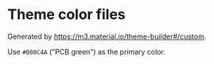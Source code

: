 # Theme color files

Generated by <https://m3.material.io/theme-builder#/custom>.

Use `#008C4A` ("PCB green") as the primary color.
